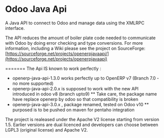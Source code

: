 Odoo Java Api
================

A Java API to connect to Odoo and manage data using the XMLRPC interface.

The API reduces the amount of boiler plate code needed to communicate with Odoo by doing error checking and type conversions.
For more information, including a Wiki please see the project on SourceForge: [https://sourceforge.net/projects/openerpjavaapi/](https://sourceforge.net/projects/openerpjavaapi)

=======
The Api IS known to work perfectly :
* openerp-java-api-1.3.0 works perfectly up to OpenERP v7 (Branch 7.0 - no more supported)
* openerp-java-api-2.0.x is supposed to work with the new API introduced in odoo v8  (branch upto9)
** Take care, the package name have replace openerp by odoo so that compatibility is broken
* openerp-java-api-3.0.x , package renamed, tested on Odoo v10
** purposed is to be pushed on maven for pentaho integration


The project is realeased under the Apache V2 license starting from version 1.5.  Earlier versions are dual licenced and developers can choose between LGPL3 (original license) and Apache V2.

